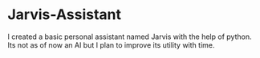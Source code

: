 # Jarvis-Assistant
I created a basic personal assistant named Jarvis with the help of python. Its not as of now an  AI but I plan to improve its utility with time.
